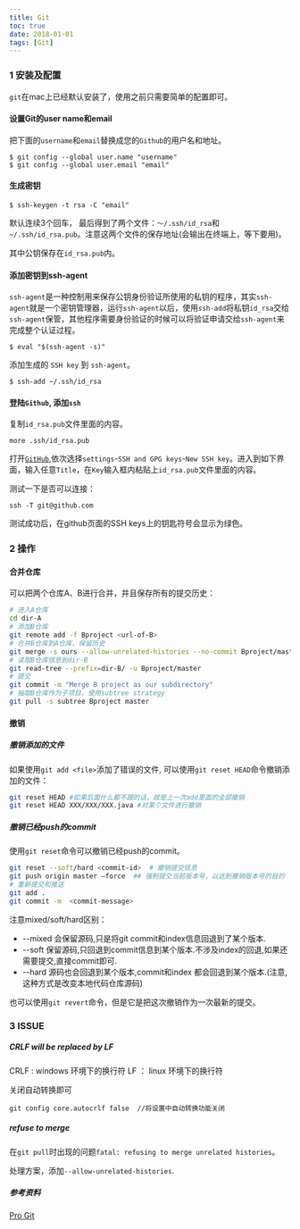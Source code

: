 ```yaml
---
title: Git
toc: true
date: 2018-01-01
tags: [Git]
---
```


### 1 安装及配置
`git`在mac上已经默认安装了，使用之前只需要简单的配置即可。

#### 设置Git的user name和email

把下面的`username`和`email`替换成您的`Github`的用户名和地址。

```
$ git config --global user.name "username"
$ git config --global user.email "email"
```

#### 生成密钥

```
$ ssh-keygen -t rsa -C "email"
```

默认连续3个回车， 最后得到了两个文件：`～/.ssh/id_rsa`和`~/.ssh/id_rsa.pub`。注意这两个文件的保存地址(会输出在终端上，等下要用)。

其中公钥保存在`id_rsa.pub`内。

#### 添加密钥到ssh-agent

`ssh-agent`是一种控制用来保存公钥身份验证所使用的私钥的程序，其实`ssh-agent`就是一个密钥管理器，运行`ssh-agent`以后，使用`ssh-add`将私钥`id_rsa`交给`ssh-agent`保管，其他程序需要身份验证的时候可以将验证申请交给`ssh-agent`来完成整个认证过程。

```
$ eval "$(ssh-agent -s)"
```

添加生成的 `SSH key` 到 `ssh-agent`。

```
$ ssh-add ~/.ssh/id_rsa
```

#### 登陆`Github`, 添加`ssh`

复制`id_rsa.pub`文件里面的内容。

```
more .ssh/id_rsa.pub
```

打开[`GitHub`](https://github.com),依次选择`settings`-`SSH and GPG keys`-`New SSH key`。进入到如下界面，输入任意`Title`，在`Key`输入框内粘贴上`id_rsa.pub`文件里面的内容。

测试一下是否可以连接：

```
ssh -T git@github.com
```

测试成功后，在github页面的SSH keys上的钥匙符号会显示为绿色。


### 2 操作


#### 合并仓库

可以把两个仓库A、B进行合并，并且保存所有的提交历史：

```bash
# 进入A仓库
cd dir-A  
# 添加B仓库
git remote add -f Bproject <url-of-B>  
# 合并B仓库到A仓库，保留历史
git merge -s ours --allow-unrelated-histories --no-commit Bproject/master  
# 读取B仓库信息到dir-B
git read-tree --prefix=dir-B/ -u Bproject/master 
# 提交
git commit -m "Merge B project as our subdirectory" 
# 抽取B仓库作为子项目，使用subtree strategy
git pull -s subtree Bproject master  
```


#### 撤销

##### 撤销添加的文件

如果使用`git add <file>`添加了错误的文件, 可以使用`git reset HEAD`命令撤销添加的文件：

```bash
git reset HEAD #如果后面什么都不跟的话，就是上一次add里面的全部撤销
git reset HEAD XXX/XXX/XXX.java #对某个文件进行撤销
```

##### 撤销已经push的commit

使用`git reset`命令可以撤销已经push的commit。

```bash
git reset --soft/hard <commit-id>  # 撤销提交信息
git push origin master –force  ## 强制提交当前版本号，以达到撤销版本号的目的
# 重新提交和推送
git add .
git commit -m  <commit-message>
```

注意mixed/soft/hard区别：

* --mixed  会保留源码,只是将git commit和index信息回退到了某个版本.
* --soft   保留源码,只回退到commit信息到某个版本.不涉及index的回退,如果还需要提交,直接commit即可.
* --hard   源码也会回退到某个版本,commit和index 都会回退到某个版本.(注意,这种方式是改变本地代码仓库源码)


也可以使用`git revert`命令，但是它是把这次撤销作为一次最新的提交。


### 3 ISSUE

##### CRLF will be replaced by LF 

CRLF : windows 环境下的换行符 
LF ： linux 环境下的换行符

关闭自动转换即可

```
git config core.autocrlf false  //将设置中自动转换功能关闭
```


##### refuse to merge

在`git pull`时出现的问题`fatal: refusing to merge unrelated histories`。

处理方案，添加`--allow-unrelated-histories`.


##### 参考资料

[Pro Git](https://git-scm.com/about)